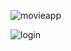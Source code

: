 ![movieapp](https://github.com/user-attachments/assets/c4de9d6b-6b08-494e-b15d-6720c50ff358)

![login](https://github.com/user-attachments/assets/1ffff825-b118-4e2b-88f8-92642030efb3)
